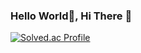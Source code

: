 ### Hello World👋, Hi There 👋

[![Solved.ac Profile](http://mazassumnida.wtf/api/v2/generate_badge?boj=kdjidkr)](https://solved.ac/kdjidkr/)

<!--
**kdjidkr/kdjidkr** is a ✨ _special_ ✨ repository because its `README.md` (this file) appears on your GitHub profile.

Here are some ideas to get you started:

- 🔭 I’m currently working on ...
- 🌱 I’m currently learning ...
- 👯 I’m looking to collaborate on ...
- 🤔 I’m looking for help with ...
- 💬 Ask me about ...
- 📫 How to reach me: ...
- 😄 Pronouns: ...
- ⚡ Fun fact: ...
-->
